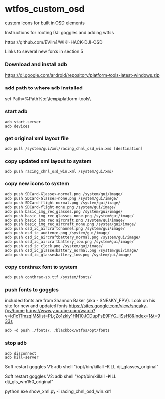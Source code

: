 # wtfos_custom_osd
custom icons for built in OSD elements

Instructions for rooting DJI goggles and adding wtfos

https://github.com/EVilm1/WIKI-HACK-DJI-OSD

Links to several new fonts in section 5

### Download and install adb

https://dl.google.com/android/repository/platform-tools-latest-windows.zip

### add path to where adb installed

set Path=%Path%;c:\temp\platform-tools\
### start adb
```
adb start-server
adb devices
```
### get original xml layout file
```
adb pull /system/gui/xml/racing_chnl_osd_win.xml [destination]
```
### copy updated xml layout to system
```
adb push racing_chnl_osd_win.xml /system/gui/xml/
```
### copy new icons to system
```
adb push SDCard-Glasses-normal.png /system/gui/image/
adb push SDCard-Glasses-none.png /system/gui/image/
adb push SDCard-flight-normal.png /system/gui/image/
adb push SDCard-flight-none.png /system/gui/image/
adb push basic_img_rec_glasses.png /system/gui/image/
adb push basic_img_rec_glasses_none.png /system/gui/image/
adb push basic_img_rec_aircraft.png /system/gui/image/
adb push basic_img_rec_aircraft_none.png /system/gui/image/
adb push osd_ic_aircraftchannel.png /system/gui/image/
adb push osd_ic_audience.png /system/gui/image/
adb push osd_ic_aircraftbattery_normal.png /system/gui/image/
adb push osd_ic_aircraftbattery_low.png /system/gui/image/
adb push osd_ic_clock.png /system/gui/image/
adb push osd_ic_glassesbattery_normal.png /system/gui/image/
adb push osd_ic_glassesbattery_low.png /system/gui/image/
```
### copy conthrax font to system
```
adb push conthrax-sb.ttf /system/fonts/
```
### push fonts to goggles
included fonts are from Shannon Baker (aka - SNEAKY_FPV). Look on his site for new and updated fonts
https://sites.google.com/view/sneaky-fpv/home
https://www.youtube.com/watch?v=id1x1TmzqIM&list=PLgZo1zkly1HN10JCDupFsE9PYG_iiSsH8&index=1&t=933s
```
adb -d push ./fonts/. /blackbox/wtfos/opt/fonts
```
### stop adb
```
adb disconnect
adb kill-server
```
Soft restart goggles V1: adb  shell "/opt/bin/killall -KILL dji_glasses_original"

Soft restart goggles V2: adb  shell "/opt/bin/killall -KILL dji_gls_wm150_original"

python.exe show_xml.py -i racing_chnl_osd_win.xml

